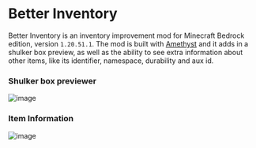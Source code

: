 # Better Inventory

Better Inventory is an inventory improvement mod for Minecraft Bedrock edition, version `1.20.51.1`. The mod is built with [Amethyst](https://github.com/FrederoxDev/Amethyst) and it adds in a shulker box preview, as well as the ability to see extra information about other items, like its identifier, namespace, durability and aux id.

### Shulker box previewer
![image](https://github.com/FrederoxDev/Better-Inventory/assets/69014593/a6f26fd7-f934-4a9a-95ba-5f03eb950509)

### Item Information
![image](https://github.com/FrederoxDev/Better-Inventory/assets/69014593/97290890-1a12-4c61-a9ac-407bf78289d6)
